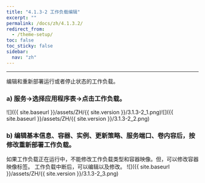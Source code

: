 ```yaml
---
title: "4.1.3-2 工作负载编辑"
excerpt: ""
permalink: /docs/zh/4.1.3.2/
redirect_from:
  - /theme-setup/
toc: false
toc_sticky: false
sidebar:
  nav: "zh"
---
```


---
编辑和重新部署运行或者停止状态的工作负载。

### a\) 服务→选择应用程序表→点击工作负载。
![]({{ site.baseurl }}/assets/ZH/{{ site.version }}/3.1.3-2_1.png)![]({{ site.baseurl }}/assets/ZH/{{ site.version }}/3.1.3-2_2.png)

### b\) 编辑基本信息、容器、实例、更新策略、服务端口、卷内容后，按修改重新部署工作负载。

如果工作负载正在运行中，不能修改工作负载类型和容器映像。但，可以修改容器映像标签。 工作负载中断后，可以编辑以及修改。
![]({{ site.baseurl }}/assets/ZH/{{ site.version }}/3.1.3-2_3.png)
